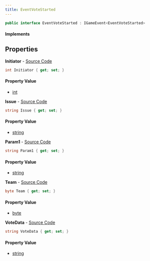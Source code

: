 ```yaml
---
title: EventVoteStarted
---
```


```csharp
public interface EventVoteStarted : IGameEvent<EventVoteStarted>
```

#### Implements

## Properties

**Initiator** - [Source Code](https://github.com/swiftly-solution/swiftlys2/blob/master/managed/src/SwiftlyS2.Generated/GameEvents/Interfaces/EventVoteStarted.cs#L42)

```csharp
int Initiator { get; set; }
```

#### Property Value

- [int](https://learn.microsoft.com/dotnet/api/system.int32)

**Issue** - [Source Code](https://github.com/swiftly-solution/swiftlys2/blob/master/managed/src/SwiftlyS2.Generated/GameEvents/Interfaces/EventVoteStarted.cs#L20)

```csharp
string Issue { get; set; }
```

#### Property Value

- [string](https://learn.microsoft.com/dotnet/api/system.string)

**Param1** - [Source Code](https://github.com/swiftly-solution/swiftlys2/blob/master/managed/src/SwiftlyS2.Generated/GameEvents/Interfaces/EventVoteStarted.cs#L25)

```csharp
string Param1 { get; set; }
```

#### Property Value

- [string](https://learn.microsoft.com/dotnet/api/system.string)

**Team** - [Source Code](https://github.com/swiftly-solution/swiftlys2/blob/master/managed/src/SwiftlyS2.Generated/GameEvents/Interfaces/EventVoteStarted.cs#L35)

```csharp
byte Team { get; set; }
```

#### Property Value

- [byte](https://learn.microsoft.com/dotnet/api/system.byte)

**VoteData** - [Source Code](https://github.com/swiftly-solution/swiftlys2/blob/master/managed/src/SwiftlyS2.Generated/GameEvents/Interfaces/EventVoteStarted.cs#L30)

```csharp
string VoteData { get; set; }
```

#### Property Value

- [string](https://learn.microsoft.com/dotnet/api/system.string)


